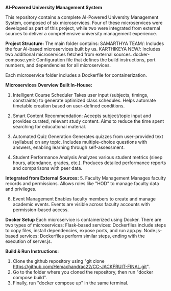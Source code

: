 **AI-Powered University Management System**

This repository contains a complete AI-Powered University Management System, composed of six microservices. Four of these microservices were developed as part of this project, 
while two were integrated from external sources to deliver a comprehensive university management experience.

**Project Structure:**
The main folder contains:
SAMARTHYA TEAM/: Includes the four AI-based microservices built by us.
KARTHIKEYA NEW/: Includes two additional microservices fetched from external sources.
docker-compose.yml: Configuration file that defines the build instructions, port numbers, and dependencies for all microservices.

Each microservice folder includes a Dockerfile for containerization.

**Microservices Overview**
**Built In-House:**
1. Intelligent Course Scheduler
Takes user input (subjects, timings, constraints) to generate optimized class schedules.
Helps automate timetable creation based on user-defined conditions.

2. Smart Content Recommendation:
Accepts subject/topic input and provides curated, relevant study content.
Aims to reduce the time spent searching for educational material.

3. Automated Quiz Generation
Generates quizzes from user-provided text (syllabus) on any topic.
Includes multiple-choice questions with answers, enabling learning through self-assessment.

4. Student Performance Analysis
Analyzes various student metrics (sleep hours, attendance, grades, etc.).
Produces detailed performance reports and comparisons with peer data.

**Integrated from External Sources:**
5. Faculty Management
Manages faculty records and permissions.
Allows roles like "HOD" to manage faculty data and privileges.

6. Event Management
Enables faculty members to create and manage academic events.
Events are visible across faculty accounts with permission-based access.

**Docker Setup**
Each microservice is containerized using Docker. There are two types of microservices:
Flask-based services: Dockerfiles include steps to copy files, install dependencies, expose ports, and run app.py.
Node.js-based services: Dockerfiles perform similar steps, ending with the execution of server.js.

**Build & Run Instructions:**
1. Clone the github repository using "git clone https://github.com/Hemachandrac22/CC-JACKFRUIT-FINAL.git".
2. Go to the folder where you cloned the repository, then run "docker compose build".
3. Finally, run "docker compose up" in the same terminal.
